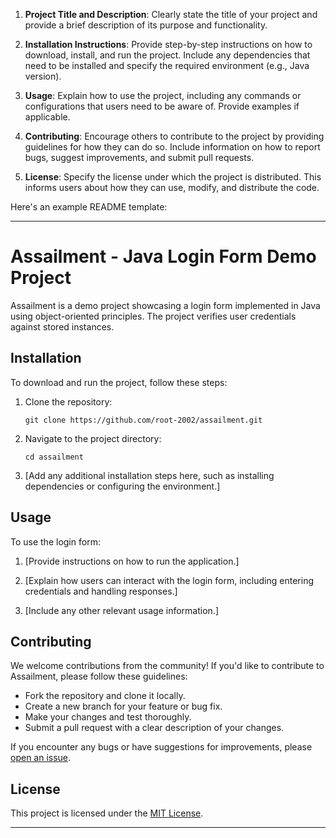 1. **Project Title and Description**: Clearly state the title of your project and provide a brief description of its purpose and functionality.

2. **Installation Instructions**: Provide step-by-step instructions on how to download, install, and run the project. Include any dependencies that need to be installed and specify the required environment (e.g., Java version).

3. **Usage**: Explain how to use the project, including any commands or configurations that users need to be aware of. Provide examples if applicable.

4. **Contributing**: Encourage others to contribute to the project by providing guidelines for how they can do so. Include information on how to report bugs, suggest improvements, and submit pull requests.

5. **License**: Specify the license under which the project is distributed. This informs users about how they can use, modify, and distribute the code.

Here's an example README template:

---

# Assailment - Java Login Form Demo Project

Assailment is a demo project showcasing a login form implemented in Java using object-oriented principles. The project verifies user credentials against stored instances.

## Installation

To download and run the project, follow these steps:

1. Clone the repository:

   ```
   git clone https://github.com/root-2002/assailment.git
   ```

2. Navigate to the project directory:

   ```
   cd assailment
   ```

3. [Add any additional installation steps here, such as installing dependencies or configuring the environment.]

## Usage

To use the login form:

1. [Provide instructions on how to run the application.]

2. [Explain how users can interact with the login form, including entering credentials and handling responses.]

3. [Include any other relevant usage information.]

## Contributing

We welcome contributions from the community! If you'd like to contribute to Assailment, please follow these guidelines:

- Fork the repository and clone it locally.
- Create a new branch for your feature or bug fix.
- Make your changes and test thoroughly.
- Submit a pull request with a clear description of your changes.

If you encounter any bugs or have suggestions for improvements, please [open an issue](https://github.com/root-2002/assailment/issues).

## License

This project is licensed under the [MIT License](LICENSE).

---
